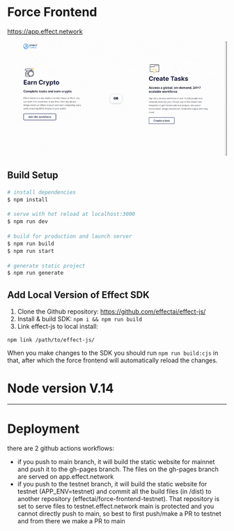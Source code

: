 # Force Frontend
https://app.effect.network

[![Effect Force Select Screen](docs/Effect-Force_Select-Screen.gif)](https://app.effect.network)
## Build Setup

```bash
# install dependencies
$ npm install

# serve with hot reload at localhost:3000
$ npm run dev

# build for production and launch server
$ npm run build
$ npm run start

# generate static project
$ npm run generate
```
## Add Local Version of Effect SDK
1. Clone the Github repository: https://github.com/effectai/effect-js/
2. Install & build SDK: ```npm i && npm run build```
3. Link effect-js to local install:
```
npm link /path/to/effect-js/
```

When you make changes to the SDK you should run `npm run build:cjs` in that,
after which the force frontend will automatically reload the changes.

# Node version V.14


---

# Deployment

there are 2 github actions workflows:
- if you push to main branch, it will build the static website for mainnet and push it to the gh-pages branch. The files on the gh-pages branch are served on app.effect.network
- if you push to the testnet branch, it will build the static website for testnet (APP_ENV=testnet) and commit all the build files (in /dist) to another repository (effectai/force-frontend-testnet). That repository is set to serve files to testnet.effect.network
main is protected and you cannot directly push to main, so best to first push/make a PR to testnet and from there we make a PR to main

